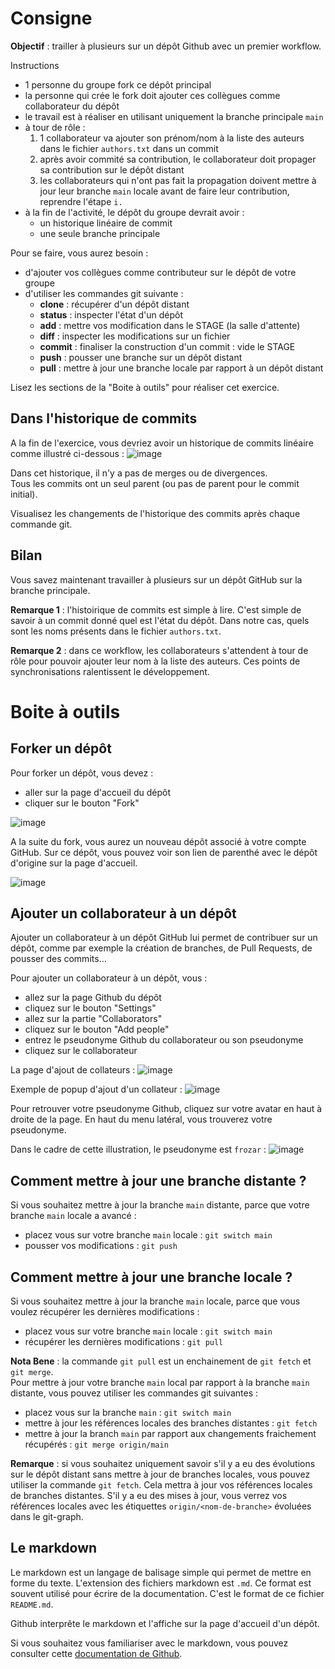 # Consigne

**Objectif** : trailler à plusieurs sur un dépôt Github avec un premier workflow.

Instructions
 - 1 personne du groupe fork ce dépôt principal
 - la personne qui crée le fork doit ajouter ces collègues comme collaborateur du dépôt
 - le travail est à réaliser en utilisant uniquement la branche principale `main`
 - à tour de rôle :
   1. 1 collaborateur va ajouter son prénom/nom à la liste des auteurs dans le fichier `authors.txt` dans un commit
   2. après avoir commité sa contribution, le collaborateur doit propager sa contribution sur le dépôt distant
   3. les collaborateurs qui n'ont pas fait la propagation doivent mettre à jour leur branche `main` locale avant de faire leur contribution, reprendre l'étape `i.`
 - à la fin de l'activité, le dépôt du groupe devrait avoir :
   - un historique linéaire de commit
   - une seule branche principale

Pour se faire, vous aurez besoin :
 - d'ajouter vos collègues comme contributeur sur le dépôt de votre groupe
 - d'utiliser les commandes git suivante :
   - **clone** : récupérer d'un dépôt distant
   - **status** : inspecter l'état d'un dépôt
   - **add** : mettre vos modification dans le STAGE (la salle d'attente)
   - **diff** : inspecter les modifications sur un fichier
   - **commit** : finaliser la construction d'un commit : vide le STAGE
   - **push** : pousser une branche sur un dépôt distant
   - **pull** : mettre à jour une branche locale par rapport à un dépôt distant

Lisez les sections de la "Boite à outils" pour réaliser cet exercice.

## Dans l'historique de commits

A la fin de l'exercice, vous devriez avoir un historique de commits linéaire comme
illustré ci-dessous :
![image](img/historique-lineaire.png)

Dans cet historique, il n'y a pas de merges ou de divergences.  
Tous les commits ont un seul parent (ou pas de parent pour le commit initial).

Visualisez les changements de l'historique des commits après chaque commande git.

## Bilan

Vous savez maintenant travailler à plusieurs sur un dépôt GitHub sur la branche principale.

**Remarque 1** : l'histoirique de commits est simple à lire. C'est simple de
savoir à un commit donné quel est l'état du dépôt. Dans notre cas, quels sont
les noms présents dans le fichier `authors.txt`.

**Remarque 2** : dans ce workflow, les collaborateurs s'attendent à tour de rôle
pour pouvoir ajouter leur nom à la liste des auteurs. Ces points de synchronisations
ralentissent le développement.

# Boite à outils

## Forker un dépôt

Pour forker un dépôt, vous devez :
 - aller sur la page d'accueil du dépôt
 - cliquer sur le bouton "Fork"

![image](img/fork.png)

A la suite du fork, vous aurez un nouveau dépôt associé à votre compte GitHub.
Sur ce dépôt, vous pouvez voir son lien de parenthé avec le dépôt d'origine
sur la page d'accueil.

![image](img/fork-check.png)

## Ajouter un collaborateur à un dépôt

Ajouter un collaborateur à un dépôt GitHub lui permet de contribuer sur un dépôt,
comme par exemple la création de branches, de Pull Requests, de pousser des commits...

Pour ajouter un collaborateur à un dépôt, vous :
 - allez sur la page Github du dépôt
 - cliquez sur le bouton "Settings"
 - allez sur la partie "Collaborators"
 - cliquez sur le bouton "Add people"
 - entrez le pseudonyme Github du collaborateur ou son pseudonyme 
 - cliquez sur le collaborateur

La page d'ajout de collateurs :
![image](img/add-collaborator-0.png)

Exemple de popup d'ajout d'un collateur : 
![image](img/add-collaborator-1.png)

Pour retrouver votre pseudonyme Github, cliquez sur votre avatar en haut à droite 
de la page. En haut du menu latéral, vous trouverez votre pseudonyme.

Dans le cadre de cette illustration, le pseudonyme est `frozar` :
![image](img/add-collaborator-2.png)

## Comment mettre à jour une branche distante ?

Si vous souhaitez mettre à jour la branche `main` distante, parce que votre branche
`main` locale a avancé :
 - placez vous sur votre branche `main` locale : `git switch main`
 - pousser vos modifications  : `git push`

## Comment mettre à jour une branche locale ?

Si vous souhaitez mettre à jour la branche `main` locale, parce que vous voulez 
récupérer les dernières modifications :
 - placez vous sur votre branche `main` locale : `git switch main`
 - récupérer les dernières modifications  : `git pull`

**Nota Bene** : la commande `git pull` est un enchainement de `git fetch` et `git merge`.  
Pour mettre à jour votre branche `main` local par rapport à la branche `main` distante,
vous pouvez utiliser les commandes git suivantes :
 - placez vous sur la branche `main` : `git switch main`
 - mettre à jour les références locales des branches distantes : `git fetch`
 - mettre à jour la branch `main` par rapport aux changements fraichement récupérés : `git merge origin/main`

**Remarque** : si vous souhaitez uniquement savoir s'il y a eu des évolutions sur le
dépôt distant sans mettre à jour de branches locales, vous pouvez utiliser la commande
`git fetch`. Cela mettra à jour vos références locales de branches distantes. S'il y a
eu des mises à jour, vous verrez vos références locales avec les étiquettes 
`origin/<nom-de-branche>` évoluées dans le git-graph.

## Le markdown

Le markdown est un langage de balisage simple qui permet de mettre en forme du texte.
L'extension des fichiers markdown est `.md`. Ce format est souvent utilisé pour écrire 
de la documentation. C'est le format de ce fichier `README.md`.

Github interprête le markdown et l'affiche sur la page d'accueil d'un dépôt.

Si vous souhaitez vous familiariser avec le markdown, vous pouvez consulter 
cette [documentation de Github](https://docs.github.com/en/get-started/writing-on-github/getting-started-with-writing-and-formatting-on-github/basic-writing-and-formatting-syntax).

